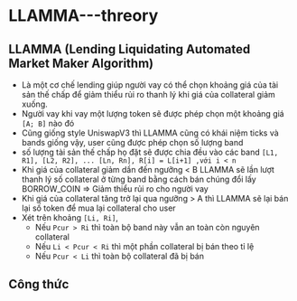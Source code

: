 # LLAMMA---threory
## LLAMMA **(Lending Liquidating Automated Market Maker Algorithm)** 
- Là một cơ chế lending giúp người vay có thể chọn khoảng giá của tài sản thế chấp để giảm thiểu rủi ro thanh lý khi giá của collateral giảm xuống.
- Người vay khi vay một lượng token sẽ được phép chọn một khoảng giá `[A; B]` nào đó
- Cũng giống style UniswapV3 thì LLAMMA cũng có khái niệm ticks và bands giống vậy, user cũng được phép chọn số lượng band
- số lượng tài sản thế chấp họ đặt sẽ được chia đều vào các band `[L1, R1], [L2, R2], ... [Ln, Rn], R[i] = L[i+1] ,với i < n`
- Khi giá của collateral giảm dần đến ngưỡng < B LLAMMA sẽ lần lượt thanh lý số collateral ở từng band bằng cách bán chúng đổi lấy BORROW_COIN => Giảm thiểu rủi ro cho người vay
- Khi giá của collateral tăng trở lại qua ngưỡng > A thì LLAMMA sẽ lại bán lại số token để mua lại collateral cho user
- Xét trên khoảng `[Li, Ri]`,
  - Nếu `Pcur > Ri` thì toàn bộ band này vẫn an toàn còn nguyên collateral
  - Nếu `Li < Pcur < Ri` thì một phần collateral bị bán theo tỉ lệ
  - Nếu `Pcur < Li` thì toàn bộ collateral đã bị bán
 
## Công thức
